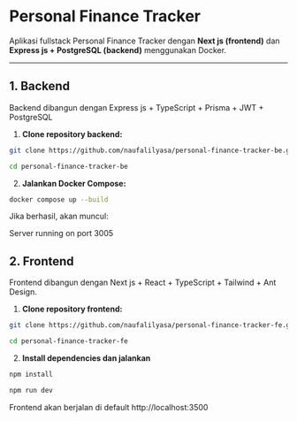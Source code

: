 # Personal Finance Tracker

Aplikasi fullstack Personal Finance Tracker dengan **Next js (frontend)** dan **Express js + PostgreSQL (backend)** menggunakan Docker.

---

## 1. Backend

Backend dibangun dengan Express js + TypeScript + Prisma + JWT + PostgreSQL

1. **Clone repository backend:**

```bash
git clone https://github.com/naufalilyasa/personal-finance-tracker-be.git
```

```bash
cd personal-finance-tracker-be
```

2. **Jalankan Docker Compose:**

```bash
docker compose up --build
```

Jika berhasil, akan muncul:

Server running on port 3005

## 2. Frontend

Frontend dibangun dengan Next js + React + TypeScript + Tailwind + Ant Design.

1. **Clone repository frontend:**

```bash
git clone https://github.com/naufalilyasa/personal-finance-tracker-fe.git
```

```bash
cd personal-finance-tracker-fe
```

2. **Install dependencies dan jalankan**

```bash
npm install
```

```bash
npm run dev
```

Frontend akan berjalan di default http://localhost:3500
